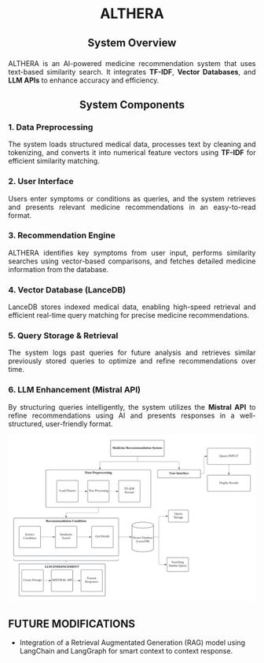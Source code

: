 <h1><p align="center">ALTHERA</p></h1>

<h2><p align="center">System Overview</p></h2>
<p align="justify">ALTHERA is an AI-powered medicine recommendation system that uses text-based similarity search. It integrates <strong>TF-IDF</strong>, <strong>Vector Databases</strong>, and <strong>LLM APIs</strong> to enhance accuracy and efficiency.</p>

<h2><p align="center">System Components</p></h2>

<h3><p align="justify">1. Data Preprocessing</p></h3>
<p align="justify">The system loads structured medical data, processes text by cleaning and tokenizing, and converts it into numerical feature vectors using <strong>TF-IDF</strong> for efficient similarity matching.</p>

<h3><p align="justify">2. User Interface</p></h3>
<p align="justify">Users enter symptoms or conditions as queries, and the system retrieves and presents relevant medicine recommendations in an easy-to-read format.</p>

<h3><p align="justify">3. Recommendation Engine</p></h3>
<p align="justify">ALTHERA identifies key symptoms from user input, performs similarity searches using vector-based comparisons, and fetches detailed medicine information from the database.</p>

<h3><p align="justify">4. Vector Database (LanceDB)</p></h3>
<p align="justify">LanceDB stores indexed medical data, enabling high-speed retrieval and efficient real-time query matching for precise medicine recommendations.</p>

<h3><p align="justify">5. Query Storage & Retrieval</p></h3>
<p align="justify">The system logs past queries for future analysis and retrieves similar previously stored queries to optimize and refine recommendations over time.</p>

<h3><p align="justify">6. LLM Enhancement (Mistral API)</p></h3>
<p align="justify">By structuring queries intelligently, the system utilizes the <strong>Mistral API</strong> to refine recommendations using AI and presents responses in a well-structured, user-friendly format.</p>



<img src = 'Readme Pics/LLM Architecture.jpg'>

<h2>FUTURE MODIFICATIONS</h2>

- Integration of a Retrieval Augmentated Generation (RAG) model using LangChain and LangGraph for smart context to context response.








